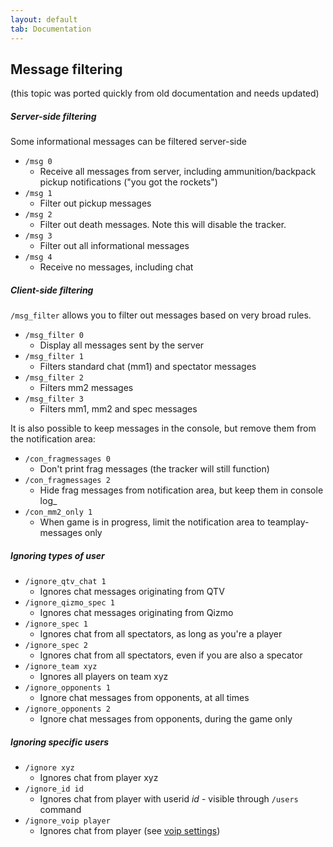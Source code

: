 ```yaml
---
layout: default
tab: Documentation
---
```


## Message filtering

(this topic was ported quickly from old documentation and needs updated)

##### Server-side filtering

Some informational messages can be filtered server-side

- `/msg 0`
  - Receive all messages from server, including ammunition/backpack pickup notifications ("you got the rockets")
- `/msg 1`
  - Filter out pickup messages
- `/msg 2`
  - Filter out death messages.  Note this will disable the tracker.
- `/msg 3`
  - Filter out all informational messages
- `/msg 4`
  - Receive no messages, including chat

##### Client-side filtering

`/msg_filter` allows you to filter out messages based on very broad rules.

- `/msg_filter 0`
  - Display all messages sent by the server
- `/msg_filter 1`
  - Filters standard chat (mm1) and spectator messages
- `/msg_filter 2`
  - Filters mm2 messages
- `/msg_filter 3`
  - Filters mm1, mm2 and spec messages

It is also possible to keep messages in the console, but remove them from the notification area:

- `/con_fragmessages 0`
  - Don't print frag messages (the tracker will still function)
- `/con_fragmessages 2`
  - Hide frag messages from notification area, but keep them in console log_
- `/con_mm2_only 1`
  - When game is in progress, limit the notification area to teamplay-messages only

##### Ignoring types of user

- `/ignore_qtv_chat 1`
  - Ignores chat messages originating from QTV
- `/ignore_qizmo_spec 1`
  - Ignores chat messages originating from Qizmo
- `/ignore_spec 1`
  - Ignores chat from all spectators, as long as you're a player
- `/ignore_spec 2`
  - Ignores chat from all spectators, even if you are also a specator
- `/ignore_team xyz`
  - Ignores all players on team xyz
- `/ignore_opponents 1`
  - Ignore chat messages from opponents, at all times
- `/ignore_opponents 2`
  - Ignore chat messages from opponents, during the game only

##### Ignoring specific users

- `/ignore xyz`
  - Ignores chat from player xyz
- `/ignore_id id`
  - Ignores chat from player with userid *id* - visible through `/users` command
- `/ignore_voip player`
  - Ignores chat from player (see [voip settings][voip])

[voip]: ./voice-support.md
